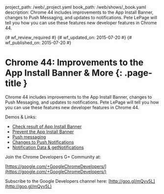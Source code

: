 project_path: /web/_project.yaml
book_path: /web/shows/_book.yaml
description: Chrome 44 includes improvements to the App Install Banner, changes to Push Messaging, and updates to notifications. Pete LePage will tell you how you can use these features new developer features in Chrome 44.

{# wf_review_required #}
{# wf_updated_on: 2015-07-20 #}
{# wf_published_on: 2015-07-20 #}

# Chrome 44: Improvements to the App Install Banner & More {: .page-title }

Chrome 44 includes improvements to the App Install Banner, changes to Push Messaging, and updates to notifications. Pete LePage will tell you how you can use these features new developer features in Chrome 44.

Demos & Links:

* [Check result of App Install Banner](https://github.com/GoogleChrome/samples/tree/gh-pages/app-install-banner/useraction-banner)
* [Prevent the App Install Banner](https://github.com/GoogleChrome/samples/tree/gh-pages/app-install-banner/cancelable-banner)
* [Push messaging](https://github.com/GoogleChrome/samples/tree/gh-pages/push-messaging-and-notifications)
* [Changes to Push Notifications](http://goo.gl/tzJgXJ)
* [Notification Data & getNotifications](http://updates.html5rocks.com/2015/05/Notifying-you-of-notificiation-changes)

Join the Chrome Developers G+ Community at:

[https://google.com/+GoogleChromeDevelopers/](https://google.com/+GoogleChromeDevelopers/)

Subscribe to the Google Developers channel here: [http://goo.gl/mQyv5L](http://goo.gl/mQyv5L)

